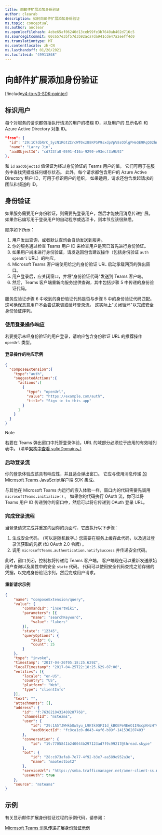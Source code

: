 ```yaml
---
title: 向邮件扩展添加身份验证
author: clearab
description: 如何向邮件扩展添加身份验证
ms.topic: conceptual
ms.author: anclear
ms.openlocfilehash: 4ebe65af06240d13ceb99fe3b7640ab402d716c5
ms.sourcegitcommit: 00c657e3bf57d3b92aca7da941cde47a2eeff4d0
ms.translationtype: MT
ms.contentlocale: zh-CN
ms.lasthandoff: 01/20/2021
ms.locfileid: "49911868"
---
```

# <a name="add-authentication-to-your-messaging-extension"></a>向邮件扩展添加身份验证

[!include[v4-to-v3-SDK-pointer](~/includes/v4-to-v3-pointer-me.md)]

## <a name="identify-the-user"></a>标识用户

每个对服务的请求都包括执行请求的用户的模糊 ID，以及用户的 显示名称 和 Azure Active Directory 对象 ID。

```json
"from": {
  "id": "29:1C7dbRrC_5yzN1RGtZIrcWT0xz88KPGP9sxdpVpV8sODlgPHeQE9RqQ02hnpuKzy6zZ-AaZx6swUOMj_Dsdse3TQ4sIaeebbFBF-VgjJy_nY",
  "name": "Larry Jin",
  "aadObjectId": "cd723fa0-0591-416a-9290-e93ecf3a9b92"
},
```

和 `id` `aadObjectId` 值保证为经过身份验证的 Teams 用户的值。 它们可用于在服务中查找凭据或任何缓存状态。 此外，每个请求都包含用户的 Azure Active Directory 租户 ID，可用于标识用户的组织。 如果适用，请求还包含发起请求的团队和频道的 ID。

## <a name="authentication"></a>身份验证

如果服务需要用户身份验证，则需要先登录用户，然后才能使用消息传递扩展。 如果你已编写用于登录用户的自动程序或选项卡，则本节应该很熟悉。

顺序如下所示：

1. 用户发出查询，或者默认查询会自动发送到服务。
2. 你的服务通过检查 Teams 用户 ID 来检查用户是否已首先进行身份验证。
3. 如果用户尚未进行身份验证，请发送回包含建议操作（包括身份验证 `auth` `openUrl` URL）的响应。
4. Microsoft Teams 客户端使用给定的身份验证 URL 启动承载网页的弹出窗口。
5. 用户登录后，应关闭窗口，并将"身份验证代码"发送到 Teams 客户端。
6. 然后，Teams 客户端重新向服务提供查询，其中包括步骤 5 中传递的身份验证代码。

服务应验证步骤 6 中收到的身份验证代码是否与步骤 5 中的身份验证代码匹配。 这可确保恶意用户不会尝试欺骗或破坏登录流。 这实际上"关闭循环"以完成安全身份验证序列。

### <a name="respond-with-a-sign-in-action"></a>使用登录操作响应

若要提示未经身份验证的用户登录，请响应包含身份验证 URL 的推荐操作 `openUrl` 类型。

#### <a name="response-example-for-a-sign-in-action"></a>登录操作的响应示例

```json
{
  "composeExtension":{
    "type":"auth",
    "suggestedActions":{
      "actions":[
        {
          "type": "openUrl",
          "value": "https://example.com/auth",
          "title": "Sign in to this app"
        }
      ]
    }
  }
}
```

> [!NOTE]
> 若要在 Teams 弹出窗口中托管登录体验，URL 的域部分必须位于应用的有效域列表中。  (清单[架构中查看 validDomains。) ](~/resources/schema/manifest-schema.md#validdomains)

### <a name="start-the-sign-in-flow"></a>启动登录流

你的登录体验应该具有响应性，并且适合弹出窗口。 它应与使用消息传递 [的 Microsoft Teams JavaScript](/javascript/api/overview/msteams-client)客户端 SDK 集成。

与其他在 Microsoft Teams 内运行的嵌入体验一样，窗口内的代码需要先调用 `microsoftTeams.initialize()` 。 如果你的代码执行 OAuth 流，你可以将 Teams 用户 ID 传递到你的窗口中，然后可以将它传递到 OAuth 登录 URL。

### <a name="complete-the-sign-in-flow"></a>完成登录流程

当登录请求完成并重定向回你的页面时，它应执行以下步骤：

1. 生成安全代码。  (可以是随机数字。) 您需要在服务上缓存此代码，以及通过登录流获取的凭据 (如 OAuth 2.0 令牌) 。
2. 调用 `microsoftTeams.authentication.notifySuccess` 并传递安全代码。

此时，窗口关闭，控制权将传递给 Teams 客户端。 客户端现在可以重新发送原始用户查询以及属性中的安全 `state` 代码。 代码可以使用安全代码查找之前存储的凭据，以完成身份验证序列，然后完成用户请求。

#### <a name="reissued-request-example"></a>重新请求示例

```json
{
    "name": "composeExtension/query",
    "value": {
        "commandId": "insertWiki",
        "parameters": [{
            "name": "searchKeyword",
            "value": "lakers"
        }],
        "state": "12345",
        "queryOptions": {
            "skip": 0,
            "count": 25
        }
    },
    "type": "invoke",
    "timestamp": "2017-04-26T05:18:25.629Z",
    "localTimestamp": "2017-04-25T22:18:25.629-07:00",
    "entities": [{
        "locale": "en-US",
        "country": "US",
        "platform": "Web",
        "type": "clientInfo"
    }],
    "text": "",
    "attachments": [],
    "address": {
        "id": "f:7638210432489287768",
        "channelId": "msteams",
        "user": {
            "id": "29:1A5TJWHkbOwSyu_L9Ktk9QFI1d_kBOEPeNEeO1INscpKHzHTvWfiau5AX_6y3SuiOby-r73dzHJ17HipUWqGPgw",
            "aadObjectId": "fc8ca1c0-d043-4af6-b09f-141536207403"
        },
        "conversation": {
            "id": "19:7705841b240044b297123ad7f9c99217@thread.skype"
        },
        "bot": {
            "id": "28:c073afa8-7e77-4f92-b3e7-aa589e952a3e",
            "name": "maotestbot2"
        },
        "serviceUrl": "https://smba.trafficmanager.net/amer-client-ss.msg/",
        "useAuth": true
    },
    "source": "msteams"
}
```

## <a name="samples"></a>示例
有关显示邮件扩展身份验证过程的示例代码，请参阅：

[Microsoft Teams 消息传递扩展身份验证示例](https://github.com/microsoft/BotBuilder-Samples/tree/main/samples/csharp_dotnetcore/52.teams-messaging-extensions-search-auth-config)

 
